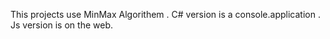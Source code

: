 This projects use MinMax Algorithem .
C# version is a console.application .
Js version is on the web.